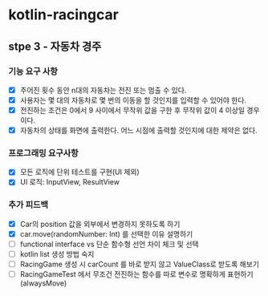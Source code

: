 # kotlin-racingcar

## stpe 3 - 자동차 경주
### 기능 요구 사항
- [x] 주어진 횟수 동안 n대의 자동차는 전진 또는 멈출 수 있다.
- [x] 사용자는 몇 대의 자동차로 몇 번의 이동을 할 것인지를 입력할 수 있어야 한다.
- [x] 전진하는 조건은 0에서 9 사이에서 무작위 값을 구한 후 무작위 값이 4 이상일 경우이다.
- [x] 자동차의 상태를 화면에 출력한다. 어느 시점에 출력할 것인지에 대한 제약은 없다.

### 프로그래밍 요구사항
- [x] 모든 로직에 단위 테스트를 구현(UI 제외)
- [x] UI 로직: InputView, ResultView

### 추가 피드백
- [x] Car의 position 값을 외부에서 변경하지 못하도록 하기
- [x] car.move(randomNumber: Int) 를 선택한 이유 설명하기
- [ ] functional interface vs 단순 함수형 선언 차이 체크 및 선택
- [ ] kotlin list 생성 방법 숙지
- [ ] RacingGame 생성 시 carCount 를 바로 받지 않고 ValueClass로 받도록 해보기
- [ ] RacingGameTest 에서 무조건 전진하는 함수를 따로 변수로 명확하게 표현하기(alwaysMove)